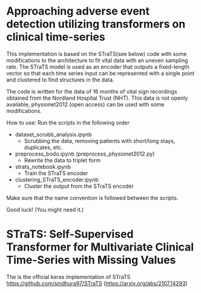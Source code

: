 # Approaching adverse event detection utilizing transformers on clinical time-series

This implementation is based on the STraTS(see below) code with some modifications to the architecture to fit vital data with an uneven sampling rate.
The STraTS model is used as an encoder that outputs a fixed-length vector so that each time series input can be represented with a single point and clustered to find structures in the data.

The code is written for the data of 16 months of vital sign recordings obtained from the Nordland Hospital Trust (NHT). This data is not openly available, physionet2012 (open access) can be used with some modifications.

How to use:
Run the scripts in the following order
* dataset_scrubb_analysis.ipynb
    * Scrubbing the data, removing patients with short/long stays, duplicates, etc.
* preprocess_bodo.ipynb (preprocess_physionet2012.py)
    * Rewrite the data to triplet form
* strats_notebook.ipynb
    * Train the STraTS encoder
* clustering_STraTS_encoder.ipynb
    * Cluster the output from the STraTS encoder

Make sure that the name convention is followed between the scripts.

Good luck! (You might need it.)


# STraTS: Self-Supervised Transformer for Multivariate Clinical Time-Series with Missing Values

The is the official keras implementation of STraTS https://github.com/sindhura97/STraTS (https://arxiv.org/abs/2107.14293)
